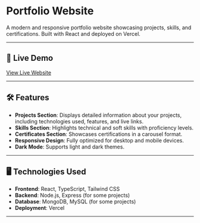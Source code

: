 # Portfolio Website

A modern and responsive portfolio website showcasing projects, skills, and certifications. Built with React and deployed on Vercel.

---

## 🚀 Live Demo
[View Live Website](https://portfolio-website-tau-vert.vercel.app/)

---

## 🛠️ Features

- **Projects Section**: Displays detailed information about your projects, including technologies used, features, and live links.
- **Skills Section**: Highlights technical and soft skills with proficiency levels.
- **Certificates Section**: Showcases certifications in a carousel format.
- **Responsive Design**: Fully optimized for desktop and mobile devices.
- **Dark Mode**: Supports light and dark themes.

---

## 🖥️ Technologies Used

- **Frontend**: React, TypeScript, Tailwind CSS
- **Backend**: Node.js, Express (for some projects)
- **Database**: MongoDB, MySQL (for some projects)
- **Deployment**: Vercel

---
